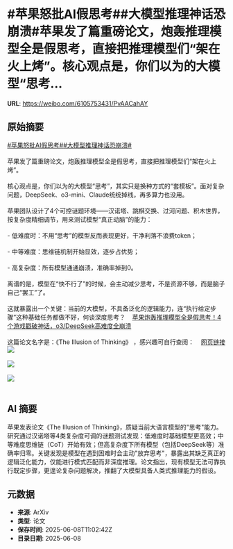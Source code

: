 # #苹果怒批AI假思考##大模型推理神话恐崩溃#苹果发了篇重磅论文，炮轰推理模型全是假思考，直接把推理模型们“架在火上烤”。核心观点是，你们以为的大模型“思考...

**URL**: https://weibo.com/6105753431/PvAACahAY

## 原始摘要

<a href="https://m.weibo.cn/search?containerid=231522type%3D1%26t%3D10%26q%3D%23%E8%8B%B9%E6%9E%9C%E6%80%92%E6%89%B9AI%E5%81%87%E6%80%9D%E8%80%83%23&amp;extparam=%23%E8%8B%B9%E6%9E%9C%E6%80%92%E6%89%B9AI%E5%81%87%E6%80%9D%E8%80%83%23" data-hide=""><span class="surl-text">#苹果怒批AI假思考#</span></a><a href="https://m.weibo.cn/search?containerid=231522type%3D1%26t%3D10%26q%3D%23%E5%A4%A7%E6%A8%A1%E5%9E%8B%E6%8E%A8%E7%90%86%E7%A5%9E%E8%AF%9D%E6%81%90%E5%B4%A9%E6%BA%83%23&amp;extparam=%23%E5%A4%A7%E6%A8%A1%E5%9E%8B%E6%8E%A8%E7%90%86%E7%A5%9E%E8%AF%9D%E6%81%90%E5%B4%A9%E6%BA%83%23" data-hide=""><span class="surl-text">#大模型推理神话恐崩溃#</span></a><br><br>苹果发了篇重磅论文，炮轰推理模型全是假思考，直接把推理模型们“架在火上烤”。<br><br>核心观点是，你们以为的大模型“思考”，其实只是换种方式的“套模板”。面对复杂问题，DeepSeek、o3-mini、Claude统统掉线，再多算力也没用。<br><br>苹果团队设计了4个可控谜题环境——汉诺塔、跳棋交换、过河问题、积木世界，按复杂度精细调节，用来测试模型“真正动脑”的能力：<br><br>- 低难度时：不用“思考”的模型反而表现更好，干净利落不浪费token；<br>    <br>- 中等难度：思维链机制开始显效，逐步占优势；<br>    <br>- 高复杂度：所有模型通通崩溃，准确率掉到0。<br>    <br>离谱的是，模型在“快不行了”的时候，会主动减少思考，不是资源不够，而是脑子自己“罢工”了。<br>    <br>这就暴露出一个关键：当前的大模型，不具备泛化的逻辑能力，连“执行给定步骤”这种基础任务都做不好，何谈深度思考？<a href="https://weibo.cn/sinaurl?u=https%3A%2F%2Fmp.weixin.qq.com%2Fs%2FWRPjXZRm4QRGOUzsJ4FxGA" data-hide=""><span class="url-icon"><img style="width: 1rem;height: 1rem" src="https://h5.sinaimg.cn/upload/2015/09/25/3/timeline_card_small_web_default.png" referrerpolicy="no-referrer"></span><span class="surl-text">苹果炮轰推理模型全是假思考！4个游戏戳破神话，o3/DeepSeek高难度全崩溃</span></a><br><br>这篇论文名字是：《The Illusion of Thinking》 ，感兴趣可自行查阅：<a href="https://weibo.cn/sinaurl?u=https%3A%2F%2Fml-site.cdn-apple.com%2Fpapers%2Fthe-illusion-of-thinking.pdf" data-hide=""><span class="url-icon"><img style="width: 1rem;height: 1rem" src="https://h5.sinaimg.cn/upload/2015/09/25/3/timeline_card_small_web_default.png" referrerpolicy="no-referrer"></span><span class="surl-text">网页链接</span></a><img style="" src="https://tvax4.sinaimg.cn/large/006Fd7o3ly1i27yrmvzjuj30u00b2mzf.jpg" referrerpolicy="no-referrer"><br><br><img style="" src="https://tvax1.sinaimg.cn/large/006Fd7o3ly1i27yqr5rgjj30tg0ekae8.jpg" referrerpolicy="no-referrer"><br><br><img style="" src="https://tvax4.sinaimg.cn/large/006Fd7o3ly1i27yqwnvfjj30u00x14ap.jpg" referrerpolicy="no-referrer"><br><br>

## AI 摘要

苹果发表论文《The Illusion of Thinking》，质疑当前大语言模型的"思考"能力。研究通过汉诺塔等4类复杂度可调的谜题测试发现：低难度时基础模型更高效；中等难度思维链（CoT）开始有效；但高复杂度下所有模型（包括DeepSeek等）准确率归零。关键发现是模型在遇到困难时会主动"放弃思考"，暴露出其缺乏真正的逻辑泛化能力，仅能进行模式匹配而非深度推理。论文指出，现有模型无法可靠执行既定步骤，更遑论复杂问题解决，推翻了大模型具备人类式推理能力的假设。

## 元数据

- **来源**: ArXiv
- **类型**: 论文
- **保存时间**: 2025-06-08T11:02:42Z
- **目录日期**: 2025-06-08
